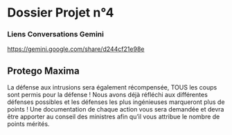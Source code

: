 ﻿# Dossier Projet n°4

### Liens Conversations Gemini

https://gemini.google.com/share/d244cf21e98e

## Protego Maxima

La défense aux intrusions sera également récompensée, TOUS les coups sont
permis pour la défense !
Nous avons déjà réfléchi aux différentes défenses possibles et les défenses les
plus ingénieuses marqueront plus de points !
Une documentation de chaque action vous sera demandée et devra être apporter
au conseil des ministres afin qu’il vous attribue le nombre de points mérités.